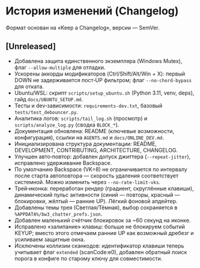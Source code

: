 # История изменений (Changelog)

Формат основан на «Keep a Changelog», версии — SemVer.

## [Unreleased]
- Добавлена защита единственного экземпляра (Windows Mutex), флаг `--allow-multiple` для отладки.
- Ускорены аккорды модификаторов (Ctrl/Shift/Alt/Win + X): первый DOWN не задерживается пост‑UP фильтром; флаг `--no-chord-bypass` для отката.
- Ubuntu/WSL: скрипт `scripts/setup_ubuntu.sh` (Python 3.11, venv, deps), гайд `docs/UBUNTU_SETUP.md`.
- Тесты и dev‑зависимости: `requirements-dev.txt`, базовый `tests/test_debouncer.py`.
- Аналитика логов: `scripts/tail_log.sh` (просмотр) и `scripts/analyze_log.py` (сводка `BLOCK_*`).
- Документация обновлена: README (ключевые возможности, конфигурация), ссылки на `AGENTS.md` и `docs/ONLINE_DEV.md`.
- Инициализирована структура документации: README, DEVELOPMENT, CONTRIBUTING, ARCHITECTURE, CHANGELOG.
- Улучшен авто‑повтор: добавлен допуск джиттера (`--repeat-jitter`), исправлено удерживание Backspace.
- По умолчанию Backspace (VK=8) не ограничивается по интервалу после старта автоповтора — скорость удаления соответствует системной. Можно изменить через `--no-rate-limit-vks`.
- Трей‑иконка: переработан рендер (градиент, скруглённые клавиши), динамический пульс активности (синий — повторы, красный — блокировки, жёлтый — ранние UP). Лёгкий фоновой апдейтер.
- Добавлены темы трея (Светлая/Тёмная), выбор сохраняется в `%APPDATA%/bw3_chatter_prefs.json`.
- Добавлен маленький счётчик блокировок за ~60 секунд на иконке.
- Исправлено «залипание» клавиш: больше не блокируем событий KEYUP; вместо этого отмечаем ранние UP как возможный дребезг и усиливаем защитные окна.
- Исключены коллизии сканкодов: идентификатор клавиши теперь учитывает флаг `extended` (scanCode:e0), добавлен обратный поиск порога в конфиге по старому ключу для совместимости.
